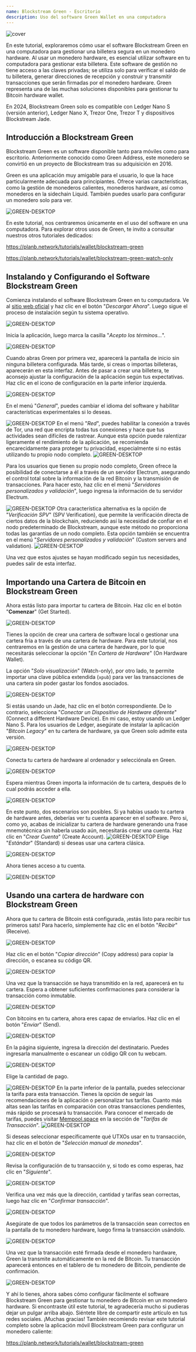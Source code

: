 ```yaml
---
name: Blockstream Green - Escritorio
description: Uso del software Green Wallet en una computadora
---
```

![cover](assets/cover.webp)

En este tutorial, exploraremos cómo usar el software Blockstream Green en una computadora para gestionar una billetera segura en un monedero hardware. Al usar un monedero hardware, es esencial utilizar software en tu computadora para gestionar esta billetera. Este software de gestión no tiene acceso a las claves privadas; se utiliza solo para verificar el saldo de tu billetera, generar direcciones de recepción y construir y transmitir transacciones que serán firmadas por el monedero hardware. Green representa una de las muchas soluciones disponibles para gestionar tu Bitcoin hardware wallet.

En 2024, Blockstream Green solo es compatible con Ledger Nano S (versión anterior), Ledger Nano X, Trezor One, Trezor T y dispositivos Blockstream Jade.

## Introducción a Blockstream Green

Blockstream Green es un software disponible tanto para móviles como para escritorio. Anteriormente conocido como Green Address, este monedero se convirtió en un proyecto de Blockstream tras su adquisición en 2016.

Green es una aplicación muy amigable para el usuario, lo que la hace particularmente adecuada para principiantes. Ofrece varias características, como la gestión de monederos calientes, monederos hardware, así como monederos en la sidechain Liquid. También puedes usarlo para configurar un monedero solo para ver.

![GREEN-DESKTOP](assets/fr/01.webp)

En este tutorial, nos centraremos únicamente en el uso del software en una computadora. Para explorar otros usos de Green, te invito a consultar nuestros otros tutoriales dedicados:

https://planb.network/tutorials/wallet/blockstream-green

https://planb.network/tutorials/wallet/blockstream-green-watch-only

## Instalando y Configurando el Software Blockstream Green

Comienza instalando el software Blockstream Green en tu computadora. Ve al [sitio web oficial](https://blockstream.com/green/) y haz clic en el botón "*Descargar Ahora*". Luego sigue el proceso de instalación según tu sistema operativo.

![GREEN-DESKTOP](assets/fr/02.webp)

Inicia la aplicación, luego marca la casilla "*Acepto los términos...*".

![GREEN-DESKTOP](assets/fr/03.webp)

Cuando abras Green por primera vez, aparecerá la pantalla de inicio sin ninguna billetera configurada. Más tarde, si creas o importas billeteras, aparecerán en esta interfaz. Antes de pasar a crear una billetera, te aconsejo ajustar la configuración de la aplicación según tus expectativas. Haz clic en el icono de configuración en la parte inferior izquierda.

![GREEN-DESKTOP](assets/fr/04.webp)

En el menú "*General*", puedes cambiar el idioma del software y habilitar características experimentales si lo deseas.

![GREEN-DESKTOP](assets/fr/05.webp)
En el menú "*Red*", puedes habilitar la conexión a través de Tor, una red que encripta todas tus conexiones y hace que tus actividades sean difíciles de rastrear. Aunque esta opción puede ralentizar ligeramente el rendimiento de la aplicación, se recomienda encarecidamente para proteger tu privacidad, especialmente si no estás utilizando tu propio nodo completo.
![GREEN-DESKTOP](assets/fr/06.webp)

Para los usuarios que tienen su propio nodo completo, Green ofrece la posibilidad de conectarse a él a través de un servidor Electrum, asegurando el control total sobre la información de la red Bitcoin y la transmisión de transacciones. Para hacer esto, haz clic en el menú "*Servidores personalizados y validación*", luego ingresa la información de tu servidor Electrum.

![GREEN-DESKTOP](assets/fr/07.webp)
Otra característica alternativa es la opción de "*Verificación SPV*" (SPV Verification), que permite la verificación directa de ciertos datos de la blockchain, reduciendo así la necesidad de confiar en el nodo predeterminado de Blockstream, aunque este método no proporciona todas las garantías de un nodo completo. Esta opción también se encuentra en el menú "*Servidores personalizados y validación*" (Custom servers and validation).
![GREEN-DESKTOP](assets/fr/08.webp)

Una vez que estos ajustes se hayan modificado según tus necesidades, puedes salir de esta interfaz.

## Importando una Cartera de Bitcoin en Blockstream Green

Ahora estás listo para importar tu cartera de Bitcoin. Haz clic en el botón "**Comenzar**" (Get Started).

![GREEN-DESKTOP](assets/fr/09.webp)

Tienes la opción de crear una cartera de software local o gestionar una cartera fría a través de una cartera de hardware. Para este tutorial, nos centraremos en la gestión de una cartera de hardware, por lo que necesitarás seleccionar la opción "*En Cartera de Hardware*" (On Hardware Wallet).

La opción "*Solo visualización*" (Watch-only), por otro lado, te permite importar una clave pública extendida (`xpub`) para ver las transacciones de una cartera sin poder gastar los fondos asociados.

![GREEN-DESKTOP](assets/fr/10.webp)

Si estás usando un Jade, haz clic en el botón correspondiente. De lo contrario, selecciona "*Conectar un Dispositivo de Hardware diferente*" (Connect a different Hardware Device). En mi caso, estoy usando un Ledger Nano S. Para los usuarios de Ledger, asegúrate de instalar la aplicación "*Bitcoin Legacy*" en tu cartera de hardware, ya que Green solo admite esta versión.

![GREEN-DESKTOP](assets/fr/11.webp)

Conecta tu cartera de hardware al ordenador y selecciónala en Green.

![GREEN-DESKTOP](assets/fr/12.webp)

Espera mientras Green importa la información de tu cartera, después de lo cual podrás acceder a ella.

![GREEN-DESKTOP](assets/fr/13.webp)

En este punto, dos escenarios son posibles. Si ya habías usado tu cartera de hardware antes, deberías ver tu cuenta aparecer en el software. Pero si, como yo, acabas de inicializar tu cartera de hardware generando una frase mnemotécnica sin haberla usado aún, necesitarás crear una cuenta. Haz clic en "*Crear Cuenta*" (Create Account).
![GREEN-DESKTOP](assets/fr/14.webp)
Elige "*Estándar*" (Standard) si deseas usar una cartera clásica.

![GREEN-DESKTOP](assets/fr/15.webp)

Ahora tienes acceso a tu cuenta.

![GREEN-DESKTOP](assets/fr/16.webp)

## Usando una cartera de hardware con Blockstream Green

Ahora que tu cartera de Bitcoin está configurada, ¡estás listo para recibir tus primeros sats! Para hacerlo, simplemente haz clic en el botón "*Recibir*" (Receive).

![GREEN-DESKTOP](assets/fr/17.webp)

Haz clic en el botón "*Copiar dirección*" (Copy address) para copiar la dirección, o escanea su código QR.

![GREEN-DESKTOP](assets/fr/18.webp)

Una vez que la transacción se haya transmitido en la red, aparecerá en tu cartera. Espera a obtener suficientes confirmaciones para considerar la transacción como inmutable.

![GREEN-DESKTOP](assets/fr/19.webp)

Con bitcoins en tu cartera, ahora eres capaz de enviarlos. Haz clic en el botón "*Enviar*" (Send).

![GREEN-DESKTOP](assets/fr/20.webp)

En la página siguiente, ingresa la dirección del destinatario. Puedes ingresarla manualmente o escanear un código QR con tu webcam.

![GREEN-DESKTOP](assets/fr/21.webp)

Elige la cantidad de pago.

![GREEN-DESKTOP](assets/fr/22.webp)
En la parte inferior de la pantalla, puedes seleccionar la tarifa para esta transacción. Tienes la opción de seguir las recomendaciones de la aplicación o personalizar tus tarifas. Cuanto más altas sean las tarifas en comparación con otras transacciones pendientes, más rápido se procesará tu transacción. Para conocer el mercado de tarifas, puedes visitar [Mempool.space](https://mempool.space/) en la sección de "*Tarifas de Transacción*".
![GREEN-DESKTOP](assets/fr/23.webp)

Si deseas seleccionar específicamente qué UTXOs usar en tu transacción, haz clic en el botón de "*Selección manual de monedas*".

![GREEN-DESKTOP](assets/fr/24.webp)

Revisa la configuración de tu transacción y, si todo es como esperas, haz clic en "*Siguiente*".

![GREEN-DESKTOP](assets/fr/25.webp)

Verifica una vez más que la dirección, cantidad y tarifas sean correctas, luego haz clic en "*Confirmar transacción*".

![GREEN-DESKTOP](assets/fr/26.webp)

Asegúrate de que todos los parámetros de la transacción sean correctos en la pantalla de tu monedero hardware, luego firma la transacción usándolo.

![GREEN-DESKTOP](assets/fr/27.webp)

Una vez que la transacción esté firmada desde el monedero hardware, Green la transmite automáticamente en la red de Bitcoin. Tu transacción aparecerá entonces en el tablero de tu monedero de Bitcoin, pendiente de confirmación.

![GREEN-DESKTOP](assets/fr/28.webp)

Y ahí lo tienes, ahora sabes cómo configurar fácilmente el software Blockstream Green para gestionar tu monedero de Bitcoin en un monedero hardware.
Si encontraste útil este tutorial, te agradecería mucho si pudieras dejar un pulgar arriba abajo. Siéntete libre de compartir este artículo en tus redes sociales. ¡Muchas gracias!
También recomiendo revisar este tutorial completo sobre la aplicación móvil Blockstream Green para configurar un monedero caliente:

https://planb.network/tutorials/wallet/blockstream-green